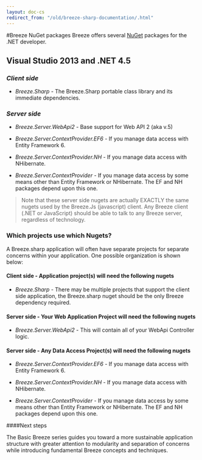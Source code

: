 ```yaml
---
layout: doc-cs
redirect_from: "/old/breeze-sharp-documentation/.html"
---
```

#Breeze NuGet packages
Breeze offers several <a href="http://nuget.org/" target="_blank">NuGet</a> packages for the .NET developer. 

## Visual Studio 2013 and .NET 4.5

### *Client side*
- *Breeze.Sharp* - The Breeze.Sharp portable class library and its immediate dependencies. 

### *Server side* 
- *Breeze.Server.WebApi2* - Base support for Web API 2 (aka v.5)

- *Breeze.Server.ContextProvider.EF6* - If you manage data access with Entity Framework 6.

- *Breeze.Server.ContextProvider.NH* - If you manage data access with NHibernate.

- *Breeze.Server.ContextProvider* - If you manage data access by some means other than Entity Framework or NHibernate. The EF and NH packages depend upon this one.

>Note that these server side nugets are actually EXACTLY the same nugets used by the Breeze.Js (javascript) client.  Any Breeze client (.NET or JavaScript) should be able to talk to any Breeze server, regardless of technology.  

### Which projects use which Nugets? 


A Breeze.sharp application will often have separate projects for separate concerns within your application. One possible organization is shown below:

#### Client side - Application project(s) will need the following nugets

- *Breeze.Sharp* - There may be multiple projects that support the client side application, the Breeze.sharp nuget should be the only Breeze dependency required. 
#### Server side - Your Web Application Project will need the following nugets

- *Breeze.Server.WebApi2* -  This will contain all of your WebApi Controller logic. 

#### Server side - Any Data Access Project(s) will need the following nugets

- *Breeze.Server.ContextProvider.EF6* - If you manage data access with Entity Framework 6.

- *Breeze.Server.ContextProvider.NH* - If you manage data access with NHibernate.

- *Breeze.Server.ContextProvider* - If you manage data access by some means other than Entity Framework or NHibernate. The EF and NH packages depend upon this one.


####Next steps

The Basic Breeze series guides you toward a more sustainable application structure with greater attention to modularity and separation of concerns while introducing fundamental Breeze concepts and techniques.